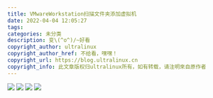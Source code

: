 ```yaml
---
title: VMwareWorkstation扫描文件夹添加虚拟机
date: 2022-04-04 12:05:27
tags:
categories: 未分类
description: 变\(^o^)/~好看
copyright_author: ultralinux
copyright_author_href: 不给看，嘿嘿！
copyright_url: https://blog.ultralinux.cn
copyright_info: 此文章版权归ultralinux所有，如有转载，请注明來自原作者
---
```

![](https://img.ultralinux.cn/img/202302151208907.png?imageslim)
![](https://img.ultralinux.cn/img/202302151208396.png?imageslim)
![](https://img.ultralinux.cn/img/202302151208979.png?imageslim)
![](https://img.ultralinux.cn/img/202302151208132.png?imageslim)
